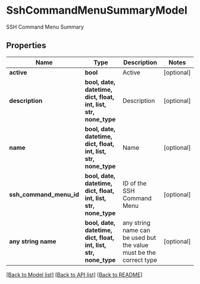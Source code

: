 # SshCommandMenuSummaryModel

SSH Command Menu Summary

## Properties
Name | Type | Description | Notes
------------ | ------------- | ------------- | -------------
**active** | **bool** | Active | [optional] 
**description** | **bool, date, datetime, dict, float, int, list, str, none_type** | Description | [optional] 
**name** | **bool, date, datetime, dict, float, int, list, str, none_type** | Name | [optional] 
**ssh_command_menu_id** | **bool, date, datetime, dict, float, int, list, str, none_type** | ID of the SSH Command Menu | [optional] 
**any string name** | **bool, date, datetime, dict, float, int, list, str, none_type** | any string name can be used but the value must be the correct type | [optional]

[[Back to Model list]](../README.md#documentation-for-models) [[Back to API list]](../README.md#documentation-for-api-endpoints) [[Back to README]](../README.md)


